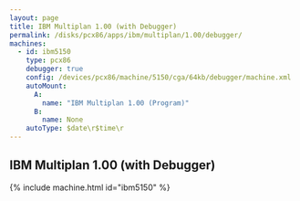 ```yaml
---
layout: page
title: IBM Multiplan 1.00 (with Debugger)
permalink: /disks/pcx86/apps/ibm/multiplan/1.00/debugger/
machines:
  - id: ibm5150
    type: pcx86
    debugger: true
    config: /devices/pcx86/machine/5150/cga/64kb/debugger/machine.xml
    autoMount:
      A:
        name: "IBM Multiplan 1.00 (Program)"
      B:
        name: None
    autoType: $date\r$time\r
---
```


IBM Multiplan 1.00 (with Debugger)
----------------------------------

{% include machine.html id="ibm5150" %}
